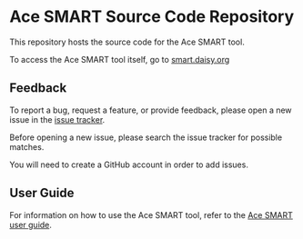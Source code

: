 # Ace SMART Source Code Repository

This repository hosts the source code for the Ace SMART tool.

To access the Ace SMART tool itself, go to [smart.daisy.org](http://smart.daisy.org)

## Feedback

To report a bug, request a feature, or provide feedback, please open a new issue in the [issue tracker](issues).

Before opening a new issue, please search the issue tracker for possible matches.

You will need to create a GitHub account in order to add issues.

## User Guide

For information on how to use the Ace SMART tool, refer to the [Ace SMART user guide](http://smart.daisy.org/user-guide/).
